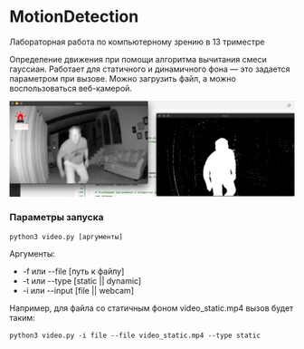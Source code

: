 # MotionDetection
Лабораторная работа по компьютерному зрению в 13 триместре

Определение движения при помощи алгоритма вычитания смеси гауссиан. Работает для статичного и динамичного фона — это задается параметром при вызове. Можно загрузить файл, а можно воспользоваться веб-камерой.

![Пример работы программы](screenshot.png)

### Параметры запуска

```
python3 video.py [аргументы]
```

Аргументы: 
* -f или --file [путь к файлу]
* -t или --type [static || dynamic] 
* -i или --input [file || webcam]

Например, для файла со статичным фоном video_static.mp4 вызов будет таким:
```
python3 video.py -i file --file video_static.mp4 --type static
```

